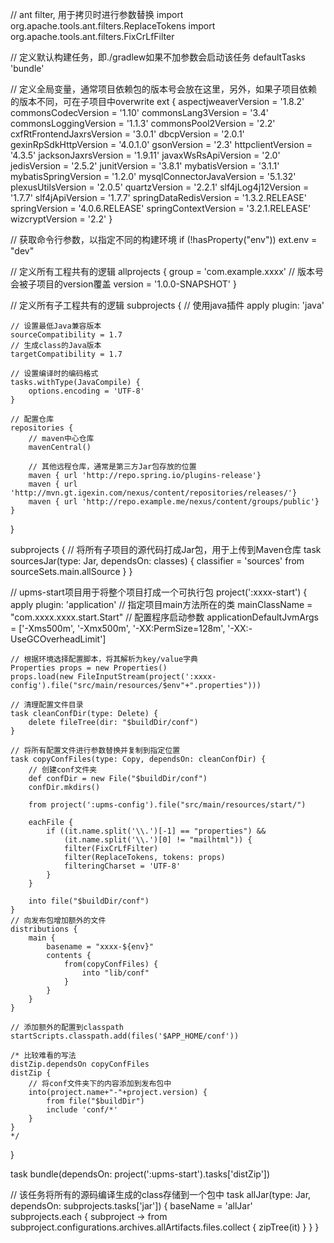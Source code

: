 // ant filter, 用于拷贝时进行参数替换
import org.apache.tools.ant.filters.ReplaceTokens
import org.apache.tools.ant.filters.FixCrLfFilter

// 定义默认构建任务，即./gradlew如果不加参数会启动该任务
defaultTasks 'bundle'

// 定义全局变量，通常项目依赖包的版本号会放在这里，另外，如果子项目依赖的版本不同，可在子项目中overwrite
ext {
    aspectjweaverVersion = '1.8.2'
    commonsCodecVersion = '1.10'
    commonsLang3Version = '3.4'
    commonsLoggingVersion = '1.1.3'
    commonsPool2Version = '2.2'
    cxfRtFrontendJaxrsVersion = '3.0.1'
    dbcpVersion = '2.0.1'
    gexinRpSdkHttpVersion = '4.0.1.0'
    gsonVersion = '2.3'
    httpclientVersion = '4.3.5'
    jacksonJaxrsVersion = '1.9.11'
    javaxWsRsApiVersion = '2.0'
    jedisVersion = '2.5.2'
    junitVersion = '3.8.1'
    mybatisVersion = '3.1.1'
    mybatisSpringVersion = '1.2.0'
    mysqlConnectorJavaVersion = '5.1.32'
    plexusUtilsVersion = '2.0.5'
    quartzVersion = '2.2.1'
    slf4jLog4j12Version = '1.7.7'
    slf4jApiVersion = '1.7.7'
    springDataRedisVersion = '1.3.2.RELEASE'
    springVersion = '4.0.6.RELEASE'
    springContextVersion = '3.2.1.RELEASE'
    wizcryptVersion = '2.2'
}

// 获取命令行参数，以指定不同的构建环境
if (!hasProperty("env")) ext.env = "dev"

// 定义所有工程共有的逻辑
allprojects {
    group = 'com.example.xxxx'
    // 版本号会被子项目的version覆盖
    version = '1.0.0-SNAPSHOT'
}

// 定义所有子工程共有的逻辑
subprojects {
    // 使用java插件
    apply plugin: 'java'
    
    // 设置最低Java兼容版本
    sourceCompatibility = 1.7
    // 生成class的Java版本
    targetCompatibility = 1.7
    
    // 设置编译时的编码格式
    tasks.withType(JavaCompile) {
        options.encoding = 'UTF-8'
    }

    // 配置仓库
    repositories {
        // maven中心仓库
        mavenCentral()

        // 其他远程仓库，通常是第三方Jar包存放的位置
        maven { url 'http://repo.spring.io/plugins-release'}
        maven { url 'http://mvn.gt.igexin.com/nexus/content/repositories/releases/'}
        maven { url 'http://repo.example.me/nexus/content/groups/public'}
    }
}

subprojects {
    // 将所有子项目的源代码打成Jar包，用于上传到Maven仓库
    task sourcesJar(type: Jar, dependsOn: classes) {
        classifier = 'sources'
        from sourceSets.main.allSource
    }
}

// upms-start项目用于将整个项目打成一个可执行包
project(':xxxx-start') {
    apply plugin: 'application'
    // 指定项目main方法所在的类
    mainClassName = "com.xxxx.xxxx.start.Start"
    // 配置程序启动参数
    applicationDefaultJvmArgs = ['-Xms500m', '-Xmx500m', '-XX:PermSize=128m', '-XX:-UseGCOverheadLimit']

    // 根据环境选择配置脚本，将其解析为key/value字典
    Properties props = new Properties()
    props.load(new FileInputStream(project(':xxxx-config').file("src/main/resources/$env"+".properties")))

    // 清理配置文件目录
    task cleanConfDir(type: Delete) {
        delete fileTree(dir: "$buildDir/conf")
    }

    // 将所有配置文件进行参数替换并复制到指定位置
    task copyConfFiles(type: Copy, dependsOn: cleanConfDir) {
        // 创建conf文件夹
        def confDir = new File("$buildDir/conf")
        confDir.mkdirs()

        from project(':upms-config').file("src/main/resources/start/")

        eachFile {
            if ((it.name.split('\\.')[-1] == "properties") && 
                (it.name.split('\\.')[0] != "mailhtml")) {
                filter(FixCrLfFilter)
                filter(ReplaceTokens, tokens: props)
                filteringCharset = 'UTF-8'
            }
        }

        into file("$buildDir/conf")
    }
    // 向发布包增加额外的文件
    distributions {
        main {
            basename = "xxxx-${env}"
            contents {
                from(copyConfFiles) {
                    into "lib/conf"
                }
            }
        }
    }
    
    // 添加额外的配置到classpath
    startScripts.classpath.add(files('$APP_HOME/conf'))
    
    /* 比较难看的写法
    distZip.dependsOn copyConfFiles
    distZip {
        // 将conf文件夹下的内容添加到发布包中
        into(project.name+"-"+project.version) {
            from file("$buildDir")
            include 'conf/*'
        }
    }
    */
}

task bundle(dependsOn: project(':upms-start').tasks['distZip'])

// 该任务将所有的源码编译生成的class存储到一个包中
task allJar(type: Jar, dependsOn: subprojects.tasks['jar']) {
    baseName = 'allJar'
    subprojects.each { subproject ->
        from subproject.configurations.archives.allArtifacts.files.collect {
            zipTree(it)
        }
    }
}

